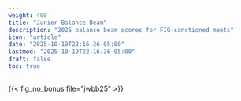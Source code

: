 ```yaml
---
weight: 400
title: "Junior Balance Beam"
description: "2025 balance beam scores for FIG-sanctioned meets"
icon: "article"
date: "2025-10-19T22:16:36-05:00"
lastmod: "2025-10-19T22:16:36-05:00"
draft: false
toc: true
---
```


{{< fig_no_bonus file="jwbb25" >}}